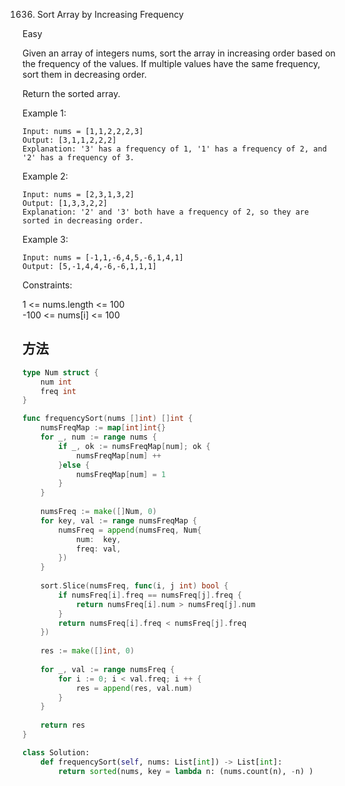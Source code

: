 1636. Sort Array by Increasing Frequency


Easy


Given an array of integers nums, sort the array in increasing order based on the frequency of the values. If multiple values have the same frequency, sort them in decreasing order.

Return the sorted array.

 

Example 1:

```
Input: nums = [1,1,2,2,2,3]
Output: [3,1,1,2,2,2]
Explanation: '3' has a frequency of 1, '1' has a frequency of 2, and '2' has a frequency of 3.
```

Example 2:

```
Input: nums = [2,3,1,3,2]
Output: [1,3,3,2,2]
Explanation: '2' and '3' both have a frequency of 2, so they are sorted in decreasing order.
```

Example 3:

```
Input: nums = [-1,1,-6,4,5,-6,1,4,1]
Output: [5,-1,4,4,-6,-6,1,1,1]
```
 

Constraints:

1 <= nums.length <= 100   
-100 <= nums[i] <= 100


## 方法


```go
type Num struct {
	num int
	freq int
}

func frequencySort(nums []int) []int {
	numsFreqMap := map[int]int{}
	for _, num := range nums {
		if _, ok := numsFreqMap[num]; ok {
			numsFreqMap[num] ++
		}else {
			numsFreqMap[num] = 1	
		}
	}
	
	numsFreq := make([]Num, 0)
	for key, val := range numsFreqMap {
		numsFreq = append(numsFreq, Num{
			num:  key,
			freq: val,
		})
	}
	
	sort.Slice(numsFreq, func(i, j int) bool {
		if numsFreq[i].freq == numsFreq[j].freq {
			return numsFreq[i].num > numsFreq[j].num
		}
		return numsFreq[i].freq < numsFreq[j].freq
	})
	
	res := make([]int, 0)
	
	for _, val := range numsFreq {
		for i := 0; i < val.freq; i ++ {
			res = append(res, val.num)
		}
	}
	
	return res
}
```


```python
class Solution:
    def frequencySort(self, nums: List[int]) -> List[int]:
        return sorted(nums, key = lambda n: (nums.count(n), -n) )
```